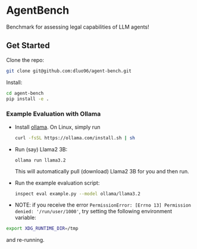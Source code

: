 # AgentBench
Benchmark for assessing legal capabilities of LLM agents!

## Get Started
Clone the repo:
```bash
git clone git@github.com:dluo96/agent-bench.git
```

Install:
```bash
cd agent-bench
pip install -e .
```

### Example Evaluation with Ollama
- Install [ollama](https://ollama.com/download). On Linux, simply run
    ```bash
    curl -fsSL https://ollama.com/install.sh | sh
    ```
- Run (say) Llama2 3B:
    ```
    ollama run llama3.2
    ```
    This will automatically pull (download) Llama2 3B for you and then run.

- Run the example evaluation script:
    ```bash
    inspect eval example.py --model ollama/llama3.2
    ```
- NOTE: if you receive the error `PermissionError: [Errno 13] Permission denied: '/run/user/1000'`, try setting the following environment variable:
```bash
export XDG_RUNTIME_DIR=/tmp
```
and re-running. 